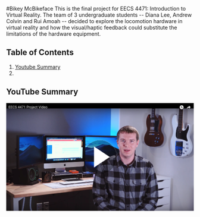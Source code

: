 #Bikey McBikeface
This is the final project for EECS 4471: Introduction to Virtual Reality. The team of 3 undergraduate students -- Diana Lee, Andrew Colvin and Rui Amoah -- decided to explore the locomotion hardware in virtual reality and how the visual/haptic feedback could substitute the limitations of the hardware equipment.

## Table of Contents
1. [Youtube Summary](#youtube-summary)
2.

## YouTube Summary
[![Screenshot Image of Overlay Screen Menu](https://github.com/dianalee1022/Bikey-McBikeface/blob/master/images/youtubeThumbnail.png)](https://www.youtube.com/watch?v=MPE8MiIXm6M)
